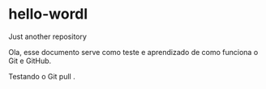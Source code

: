 # hello-wordl
Just another repository

Ola, esse documento serve como teste e aprendizado de como funciona o Git e GitHub.

Testando o Git pull .
